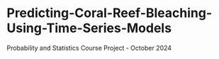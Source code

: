 # Predicting-Coral-Reef-Bleaching-Using-Time-Series-Models
Probability and Statistics Course Project - October 2024
